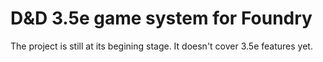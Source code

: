 # D&D 3.5e game system for Foundry

The project is still at its begining stage. It doesn't cover 3.5e features yet.